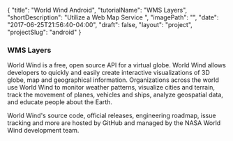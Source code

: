 {
    "title": "World Wind Android",
    "tutorialName": "WMS Layers",
    "shortDescription": "Utilize a Web Map Service ",
    "imagePath": "",
    "date": "2017-06-25T21:56:40-04:00",
    "draft": false,
    "layout": "project",
    "projectSlug": "android"
}

### WMS Layers
World Wind is a free, open source API for a virtual globe. World Wind allows developers to quickly and easily create interactive visualizations of 3D globe, map and geographical information. Organizations across the world use World Wind to monitor weather patterns, visualize cities and terrain, track the movement of planes, vehicles and ships, analyze geospatial data, and educate people about the Earth.

World Wind's source code, official releases, engineering roadmap, issue tracking and more are hosted by GitHub and managed by the NASA World Wind development team.
